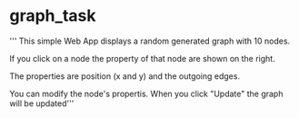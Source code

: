 # graph_task

'''
This simple Web App displays a random generated graph with 10 nodes.

If you click on a node the property of that node are shown on the right.

The properties are position (x and y) and the outgoing edges.

You can modify the node's propertis. When you click "Update" the graph will be updated'''
